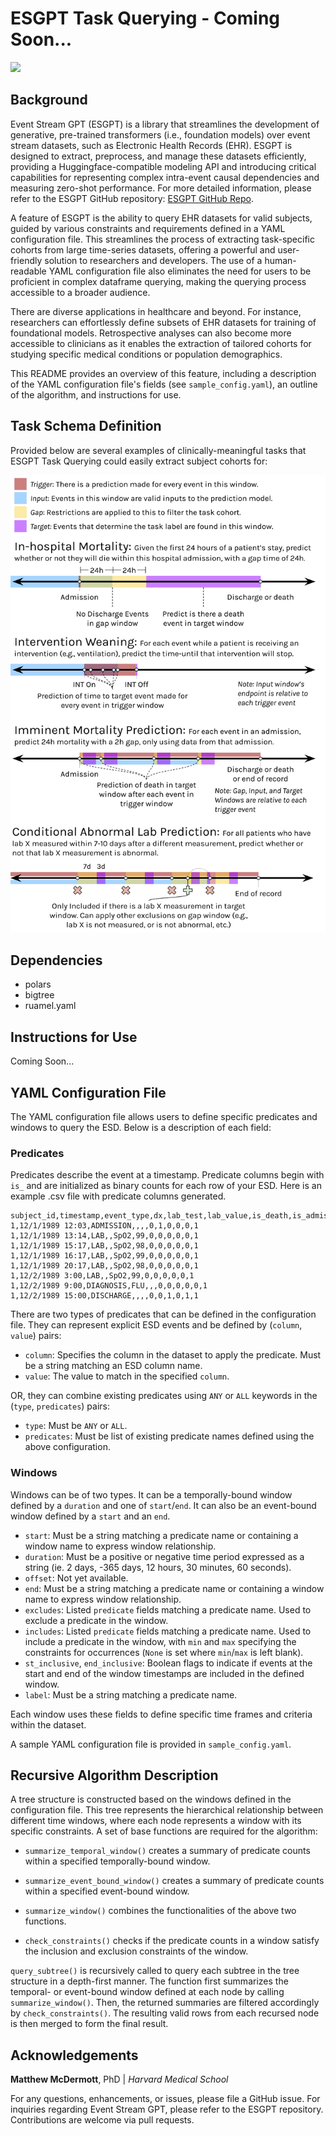 # ESGPT Task Querying - Coming Soon...

![](https://img.shields.io/badge/python-3.10-blue)

## Background

Event Stream GPT (ESGPT) is a library that streamlines the development of generative, pre-trained transformers (i.e., foundation models) over event stream datasets, such as Electronic Health Records (EHR). ESGPT is designed to extract, preprocess, and manage these datasets efficiently, providing a Huggingface-compatible modeling API and introducing critical capabilities for representing complex intra-event causal dependencies and measuring zero-shot performance. For more detailed information, please refer to the ESGPT GitHub repository: [ESGPT GitHub Repo](https://github.com/esgpt).

A feature of ESGPT is the ability to query EHR datasets for valid subjects, guided by various constraints and requirements defined in a YAML configuration file. This streamlines the process of extracting task-specific cohorts from large time-series datasets, offering a powerful and user-friendly solution to researchers and developers. The use of a human-readable YAML configuration file also eliminates the need for users to be proficient in complex dataframe querying, making the querying process accessible to a broader audience.

There are diverse applications in healthcare and beyond. For instance, researchers can effortlessly define subsets of EHR datasets for training of foundational models. Retrospective analyses can also become more accessible to clinicians as it enables the extraction of tailored cohorts for studying specific medical conditions or population demographics.

This README provides an overview of this feature, including a description of the YAML configuration file's fields (see `sample_config.yaml`), an outline of the algorithm, and instructions for use.

## Task Schema Definition

Provided below are several examples of clinically-meaningful tasks that ESGPT Task Querying could easily extract subject cohorts for:

![Task Schema Definition](./TaskSchemaDefinition.svg)

## Dependencies

- polars
- bigtree
- ruamel.yaml

## Instructions for Use

Coming Soon...

## YAML Configuration File

The YAML configuration file allows users to define specific predicates and windows to query the ESD. Below is a description of each field:

### Predicates

Predicates describe the event at a timestamp. Predicate columns begin with `is_` and are initialized as binary counts for each row of your ESD. Here is an example .csv file with predicate columns generated.
```
subject_id,timestamp,event_type,dx,lab_test,lab_value,is_death,is_admission,is_discharge,is_covid,is_death_or_discharge,is_any
1,12/1/1989 12:03,ADMISSION,,,,0,1,0,0,0,1
1,12/1/1989 13:14,LAB,,SpO2,99,0,0,0,0,0,1
1,12/1/1989 15:17,LAB,,SpO2,98,0,0,0,0,0,1
1,12/1/1989 16:17,LAB,,SpO2,99,0,0,0,0,0,1
1,12/1/1989 20:17,LAB,,SpO2,98,0,0,0,0,0,1
1,12/2/1989 3:00,LAB,,SpO2,99,0,0,0,0,0,1
1,12/2/1989 9:00,DIAGNOSIS,FLU,,,0,0,0,0,0,1
1,12/2/1989 15:00,DISCHARGE,,,,0,0,1,0,1,1
```

There are two types of predicates that can be defined in the configuration file. They can represent explicit ESD events and be defined by (`column`, `value`) pairs:

- `column`: Specifies the column in the dataset to apply the predicate. Must be a string matching an ESD column name.
- `value`: The value to match in the specified `column`.

OR, they can combine existing predicates using `ANY` or `ALL` keywords in the (`type`, `predicates`) pairs:

- `type`: Must be `ANY` or `ALL`.
- `predicates`: Must be list of existing predicate names defined using the above configuration.

### Windows

Windows can be of two types. It can be a temporally-bound window defined by a `duration` and one of `start`/`end`. It can also be an event-bound window defined by a `start` and an `end`.

- `start`: Must be a string matching a predicate name or containing a window name to express window relationship.
- `duration`: Must be a positive or negative time period expressed as a string (ie. 2 days, -365 days, 12 hours, 30 minutes, 60 seconds).
- `offset`: Not yet available.
- `end`: Must be a string matching a predicate name or containing a window name to express window relationship.
- `excludes`: Listed `predicate` fields matching a predicate name. Used to exclude a predicate in the window.
- `includes`: Listed `predicate` fields matching a predicate name. Used to include a predicate in the window, with `min` and `max` specifying the constraints for occurrences (`None` is set where `min`/`max` is left blank).
- `st_inclusive`, `end_inclusive`: Boolean flags to indicate if events at the start and end of the window timestamps are included in the defined window.
- `label`: Must be a string matching a predicate name.

Each window uses these fields to define specific time frames and criteria within the dataset.

A sample YAML configuration file is provided in `sample_config.yaml`.

## Recursive Algorithm Description

A tree structure is constructed based on the windows defined in the configuration file. This tree represents the hierarchical relationship between different time windows, where each node represents a window with its specific constraints. A set of base functions are required for the algorithm:

- `summarize_temporal_window()` creates a summary of predicate counts within a specified temporally-bound window.

- `summarize_event_bound_window()` creates a summary of predicate counts within a specified event-bound window.

- `summarize_window()` combines the functionalities of the above two functions.

- `check_constraints()` checks if the predicate counts in a window satisfy the inclusion and exclusion constraints of the window.

`query_subtree()` is recursively called to query each subtree in the tree structure in a depth-first manner. The function first summarizes the temporal- or event-bound window defined at each node by calling `summarize_window()`. Then, the returned summaries are filtered accordingly by `check_constraints()`. The resulting valid rows from each recursed node is then merged to form the final result.

## Acknowledgements

**Matthew McDermott**, PhD | *Harvard Medical School*

For any questions, enhancements, or issues, please file a GitHub issue. For inquiries regarding Event Stream GPT, please refer to the ESGPT repository. Contributions are welcome via pull requests.
